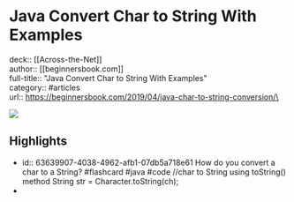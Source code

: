 # Java Convert Char to String With Examples

deck:: [[Across-the-Net]]\
author:: [[beginnersbook.com]]\
full-title:: "Java Convert Char to String With Examples"\
category:: #articles\
url:: https://beginnersbook.com/2019/04/java-char-to-string-conversion/\

![](https://readwise-assets.s3.amazonaws.com/static/images/article3.5c705a01b476.png)
## Highlights
- id:: 63639907-4038-4962-afb1-07db5a718e61
   How do you convert a char to a String? #flashcard  #java #code 
    //char to String using toString() method
     String str = Character.toString(ch);
-